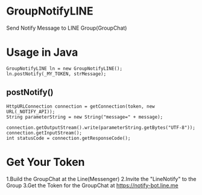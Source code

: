 # GroupNotifyLINE
Send Notify Message to LINE Group(GroupChat)

# Usage in Java
~~~
GroupNotifyLINE ln = new GroupNotifyLINE();
ln.postNotify(_MY_TOKEN, strMessage);
~~~

## postNotify()
~~~
HttpURLConnection connection = getConnection(token, new URL(_NOTIFY_API));
String parameterString = new String("message=" + message);

connection.getOutputStream().write(parameterString.getBytes("UTF-8"));
connection.getInputStream();
int statusCode = connection.getResponseCode();
~~~

# Get Your Token
1.Build the GroupChat at the Line(Messenger)
2.Invite the "LineNotify" to the Group
3.Get the Token for the GroupChat at https://notify-bot.line.me
